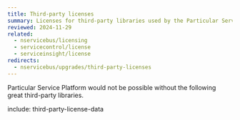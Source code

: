 ```yaml
---
title: Third-party licenses
summary: Licenses for third-party libraries used by the Particular Service Platform.
reviewed: 2024-11-29
related:
  - nservicebus/licensing
  - servicecontrol/license
  - serviceinsight/license
redirects:
  - nservicebus/upgrades/third-party-licenses
---
```


Particular Service Platform would not be possible without the following great third-party libraries.

include: third-party-license-data
